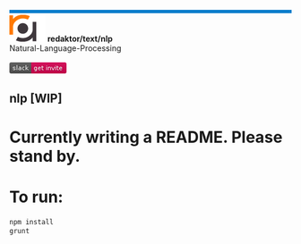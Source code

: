 ![-](https://raw.githubusercontent.com/redaktor/style/master/assets/readme/lineBlue.png)<br>
![logo](https://raw.githubusercontent.com/redaktor/style/master/assets/readme/logo.png)
**redaktor/text/nlp**<br>
Natural-Language-Processing<br><br>
![logo](https://raw.githubusercontent.com/redaktor/style/master/assets/readme/shields/slackInvite.png)
## nlp [WIP]

# Currently writing a README. Please stand by.

# To run:
```
npm install
grunt
```
